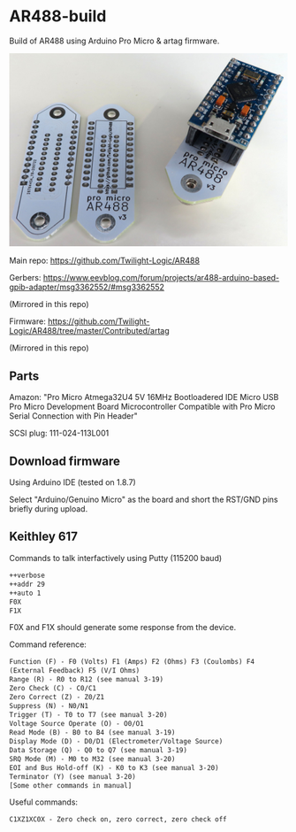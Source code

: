# AR488-build

Build of AR488 using Arduino Pro Micro & artag firmware.

![PCBs](PCBs.jpg)

Main repo: https://github.com/Twilight-Logic/AR488

Gerbers: https://www.eevblog.com/forum/projects/ar488-arduino-based-gpib-adapter/msg3362552/#msg3362552

(Mirrored in this repo)

Firmware: https://github.com/Twilight-Logic/AR488/tree/master/Contributed/artag

(Mirrored in this repo)

## Parts

Amazon: "Pro Micro Atmega32U4 5V 16MHz Bootloadered IDE Micro USB Pro Micro Development Board Microcontroller Compatible with Pro Micro Serial Connection with Pin Header"

SCSI plug: 111-024-113L001

## Download firmware

Using Arduino IDE (tested on 1.8.7)

Select "Arduino/Genuino Micro" as the board and short the RST/GND pins briefly during upload.

## Keithley 617

Commands to talk interfactively using Putty (115200 baud)

```
++verbose
++addr 29
++auto 1
F0X
F1X
```

F0X and F1X should generate some response from the device.

Command reference:

```
Function (F) - F0 (Volts) F1 (Amps) F2 (Ohms) F3 (Coulombs) F4 (External Feedback) F5 (V/I Ohms)
Range (R) - R0 to R12 (see manual 3-19)
Zero Check (C) - C0/C1
Zero Correct (Z) - Z0/Z1
Suppress (N) - N0/N1
Trigger (T) - T0 to T7 (see manual 3-20)
Voltage Source Operate (O) - O0/O1
Read Mode (B) - B0 to B4 (see manual 3-19)
Display Mode (D) - D0/D1 (Electrometer/Voltage Source)
Data Storage (Q) - Q0 to Q7 (see manual 3-19)
SRQ Mode (M) - M0 to M32 (see manual 3-20)
EOI and Bus Hold-off (K) - K0 to K3 (see manual 3-20)
Terminator (Y) (see manual 3-20)
[Some other commands in manual]
```

Useful commands:

```
C1XZ1XC0X - Zero check on, zero correct, zero check off
```
